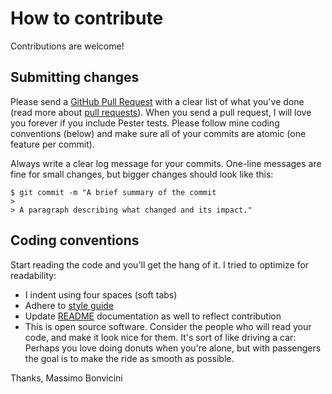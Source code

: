 # How to contribute

Contributions are welcome!

## Submitting changes

Please send a [GitHub Pull Request](https://github.com/EsOsO/Logging/pull/new/dev)
with a clear list of what you've done (read more about
[pull requests](http://help.github.com/pull-requests/)). When you send a pull
request, I will love you forever if you include Pester tests.
Please follow mine coding conventions (below) and make sure all of your commits
are atomic (one feature per commit).

Always write a clear log message for your commits. One-line messages are fine
for small changes, but bigger changes should look like this:

    $ git commit -m "A brief summary of the commit
    >
    > A paragraph describing what changed and its impact."

## Coding conventions

Start reading the code and you'll get the hang of it. I tried to optimize for readability:

* I indent using four spaces (soft tabs)
* Adhere to [style guide](https://github.com/PoshCode/PowerShellPracticeAndStyle)
* Update [README](README.md) documentation as well to reflect contribution
* This is open source software. Consider the people who will read your code,
  and make it look nice for them. It's sort of like driving a car: Perhaps you
  love doing donuts when you're alone, but with passengers the goal is to make
  the ride as smooth as possible.

Thanks, Massimo Bonvicini
